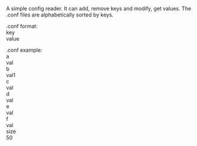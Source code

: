 A simple config reader.
It can add, remove keys and modify, get values.
The .conf files are alphabetically sorted by keys.

.conf format: <br />
  key <br />
  value <br />

.conf example: <br />
  a <br />
  val <br />
  b <br />
  val1 <br />
  c <br />
  val <br />
  d <br />
  val <br />
  e <br />
  val <br />
  f <br />
  val <br />
  size <br />
  50 <br />
